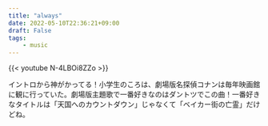 ```yaml
---
title: "always"
date: 2022-05-10T22:36:21+09:00
draft: False
tags:
    - music
---
```


{{< youtube N-4LBOi8ZZo >}}

イントロから神がかってる！小学生のころは、劇場版名探偵コナンは毎年映画館に観に行っていた。劇場版主題歌で一番好きなのはダントツでこの曲！一番好きなタイトルは「天国へのカウントダウン」じゃなくて「ベイカー街の亡霊」だけどね。